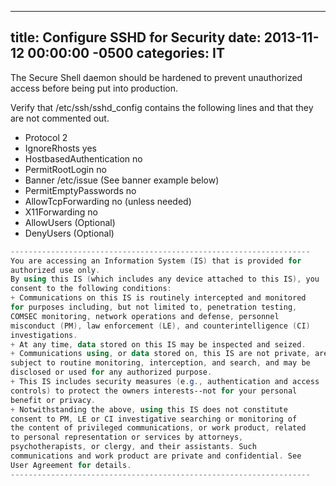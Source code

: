 ﻿---

title:  Configure SSHD for Security
date:   2013-11-12 00:00:00 -0500
categories: IT
---

The Secure Shell daemon should be hardened to prevent unauthorized access before being put into production.

Verify that /etc/ssh/sshd_config contains the following lines and that they are not commented out.

- Protocol 2
- IgnoreRhosts yes
- HostbasedAuthentication no
- PermitRootLogin no
- Banner /etc/issue (See banner example below)
- PermitEmptyPasswords no
- AllowTcpForwarding no (unless needed)
- X11Forwarding no
- AllowUsers <username1> <username2> (Optional)
- DenyUsers <username1> <username2> (Optional)


```powershell
-------------------------------------------------------------------
You are accessing an Information System (IS) that is provided for
authorized use only.
By using this IS (which includes any device attached to this IS), you
consent to the following conditions:
+ Communications on this IS is routinely intercepted and monitored
for purposes including, but not limited to, penetration testing,
COMSEC monitoring, network operations and defense, personnel
misconduct (PM), law enforcement (LE), and counterintelligence (CI)
investigations.
+ At any time, data stored on this IS may be inspected and seized.
+ Communications using, or data stored on, this IS are not private, are
subject to routine monitoring, interception, and search, and may be
disclosed or used for any authorized purpose.
+ This IS includes security measures (e.g., authentication and access
controls) to protect the owners interests--not for your personal
benefit or privacy.
+ Notwithstanding the above, using this IS does not constitute
consent to PM, LE or CI investigative searching or monitoring of
the content of privileged communications, or work product, related
to personal representation or services by attorneys,
psychotherapists, or clergy, and their assistants. Such
communications and work product are private and confidential. See
User Agreement for details.
-------------------------------------------------------------------
```


